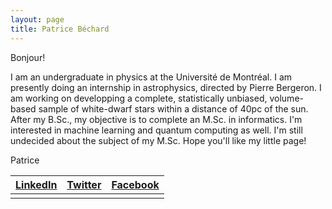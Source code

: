 ```yaml
---
layout: page
title: Patrice Béchard
---
```


Bonjour!

I am an undergraduate in physics at the Université de Montréal. I am presently doing an internship in astrophysics, directed by Pierre Bergeron. I am working on developping a complete, statistically unbiased, volume-based sample of white-dwarf stars within a distance of 40pc of the sun. After my B.Sc., my objective is to complete an M.Sc. in informatics. I'm interested in machine learning and quantum computing as well. I'm still undecided about the subject of my M.Sc. Hope you'll like my little page!

Patrice




|[LinkedIn](https://www.linkedin.com/in/patrice-b%C3%A9chard-9a7b76a3?trk=nav_responsive_tab_profile_pic)|[Twitter](https://twitter.com/patricebechard)|[Facebook](https://www.facebook.com/patrice.bechard)|
|:------------------------------------------------------------------------------------------------------:|:-------------------------------------------:|:--------------------------------------------------:|
|                                                                                                        |                                             |                                                    |
